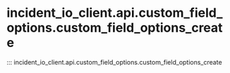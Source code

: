 # incident_io_client.api.custom_field_options.custom_field_options_create

::: incident_io_client.api.custom_field_options.custom_field_options_create